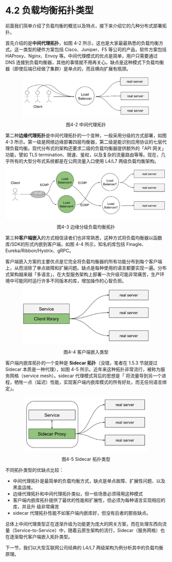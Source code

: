 # 4.2 负载均衡拓扑类型

前面我们简单介绍了负载均衡的概览以及特点，接下来介绍它的几种分布式部署拓扑。

首先介绍的是**中间代理拓扑**，如图 4-2 所示，这也是大家最最熟悉的负载均衡方式。这一类型的硬件方案包括 Cisco、Juniper、F5 等公司的产品，软件方案包括 HAProxy、Nginx、Envoy 等。中间代理模式的优点是简单，用户只需要通过 DNS 连接到负载均衡器，其他的事情就不用再关心。缺点是这种模式下负载均衡器（即使后端已经做了集群）是单点的，而且横向扩展有瓶颈。

<div  align="center">
	<img src="../assets/balancer.svg" width = "400"  align=center />
	<p>图4-2 中间代理拓扑</p>
</div>

第二种**边缘代理拓扑**是中间代理拓扑的一个变种，一般采用分级的方式部署，如图 4-3 所示。第一级是网络边缘部署四层均衡器，第二级是能识别应用协议的七层代理负载均衡。现代分布式的架构还要求二级的负载均衡器提供额外的「API 网关」功能，譬如 TLS termination、限速、鉴权，以及复杂的流量路由等等。现在，几乎所有的大型分布式系统都是在公网流量入口使用 L4/L7 两级负载均衡架构。

<div  align="center">
	<img src="../assets/balancer-edge-proxy.svg" width = "600"  align=center />
	<p>图4-3 边缘分级负载均衡拓扑</p>
</div>

第三种**客户端嵌入**的方式相信读者们也非常熟悉，这种方式将负载均衡器以函数库/SDK的形式内嵌到客户端，如图 4-4 所示，知名的库包括 Finagle、 Eureka/Ribbon/Hystrix、gRPC。

客户端嵌入方案的主要优点是它完全将负载均衡器的所有功能分布到每个客户端上，从而消除了单点故障和扩展问题。缺点是每种使用的语言都要实现一遍。分布式架构越来越「多语言」，在大型服务架构上部署一次升级可能非常痛苦，生产环境中可能同时运行许多不同版本的库，增加操作的心智负担。

<div  align="center">
	<img src="../assets/balancer-sdk.svg" width = "400"  align=center />
	<p>图4-4 客户端嵌入类型</p>
</div>

客户端内嵌库拓扑的一个变种是 **Sidecar 拓扑**（没错，笔者在 1.5.3 节就提过 Sidecar 本质是一种代理），如图 4-5 所示。近年来这种拓扑非常流行，被称为服务网格（service mesh）。sidecar 代理模式背后的思想是「 将流量导到另一个进程，牺牲一点（延迟）性能，实现客户端内嵌库模式的所有好处，而无任何语言绑定」。

<div  align="center">
	<img src="../assets/balancer-sidecar.svg" width = "380"  align=center />
	<p>图4-5 Sidecar 拓扑类型</p>
</div>

不同拓扑类型的优缺点比较：

- 中间代理拓扑是最简单的负载均衡方式，缺点是单点故障、扩展性问题、以及黑盒运维。
- 边缘代理拓扑和中间代理拓扑类似，但一些场景必须得用这种模式
- 客户端内嵌库拓扑提供了最优的性能和扩展性，但必须为每种语言实现相应的库，并且升 级非常痛苦
- sidecar 代理拓扑性能不如客户端内嵌库好，但没有后者的那些缺点。


总体上中间代理类型正在逐渐升级为功能更为庞大的网关方案，而在处理东西向流量（Service-to-Service）中，随着云原生架构的流行，Sidecar（服务网格）也在逐渐取代客户端嵌入拓扑类型。

下一节，我们以大型互联网公司经典的 L4/L7 两级架构为例分析其中的负载均衡原理。